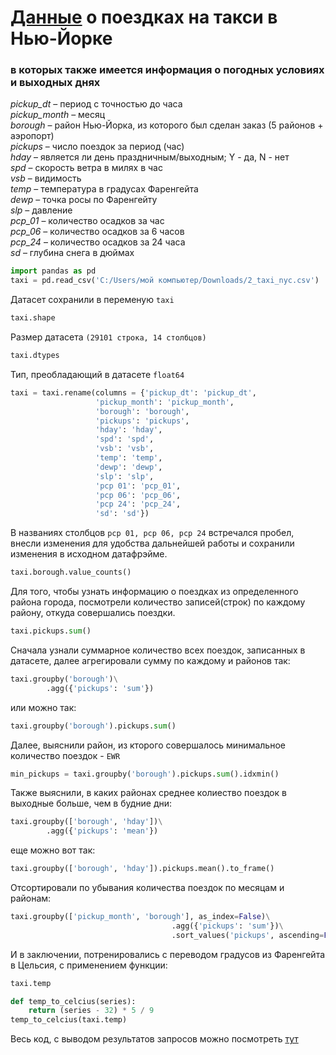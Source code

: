 # [Данные](https://github.com/KristinaLyu/Tasks_from_Karpov_courses/blob/main/taxi_NYC/2_taxi_nyc.csv) о поездках на такси в Нью-Йорке
### в которых также имеется информация о погодных условиях и выходных днях

*pickup_dt* – период с точностью до часа  
*pickup_month* – месяц  
*borough* – район Нью-Йорка, из которого был сделан заказ (5 районов + аэропорт)  
*pickups* – число поездок за период (час)  
*hday* – является ли день праздничным/выходным; Y - да,  N - нет  
*spd* – скорость ветра в милях в час  
*vsb* – видимость  
*temp* – температура в градусах Фаренгейта  
*dewp* – точка росы по Фаренгейту  
*slp* – давление  
*pcp_01* – количество осадков за час  
*pcp_06* – количество осадков за 6 часов  
*pcp_24* – количество осадков за 24 часа  
*sd* – глубина снега в дюймах  

```python
import pandas as pd
taxi = pd.read_csv('C:/Users/мой компьютер/Downloads/2_taxi_nyc.csv') 
```
Датасет сохранили в переменую `taxi`
```python
taxi.shape
```
Размер датасета `(29101 строка, 14 столбцов)`
```python
taxi.dtypes
```
Тип, преобладающий в датасете `float64`
```python
taxi = taxi.rename(columns = {'pickup_dt': 'pickup_dt', 
                   'pickup_month': 'pickup_month', 
                   'borough': 'borough', 
                   'pickups': 'pickups', 
                   'hday': 'hday', 
                   'spd': 'spd', 
                   'vsb': 'vsb',
                   'temp': 'temp', 
                   'dewp': 'dewp', 
                   'slp': 'slp', 
                   'pcp 01': 'pcp_01', 
                   'pcp 06': 'pcp_06', 
                   'pcp 24': 'pcp_24', 
                   'sd': 'sd'})
```
В названиях столбцов `pcp 01, pcp 06, pcp 24` встречался пробел, внесли изменения для удобства дальнейшей работы и сохранили изменения в исходном датафрэйме.
```python
taxi.borough.value_counts()
```
Для того, чтобы узнать информацию о поездках из определенного района города, посмотрели количество записей(строк) по каждому району, откуда совершались поездки.
```python
taxi.pickups.sum()
```
Сначала узнали суммарное количество всех поездок, записанных в датасете, далее агрегировали сумму по каждому и районов так:
```python
taxi.groupby('borough')\
        .agg({'pickups': 'sum'})
```
или можно так:
```python
taxi.groupby('borough').pickups.sum()
```
Далее, выяснили район, из кторого совершалось минимальное количество поездок - `EWR`
```python
min_pickups = taxi.groupby('borough').pickups.sum().idxmin()
```
Также выяснили, в каких районах среднее колиество поездок в выходные больше, чем в будние дни:
```python
taxi.groupby(['borough', 'hday'])\
        .agg({'pickups': 'mean'})
```
еще можно вот так:
```python
taxi.groupby(['borough', 'hday']).pickups.mean().to_frame()
```
Отсортировали по убывания количества поездок по месяцам и районам: 
```python
taxi.groupby(['pickup_month', 'borough'], as_index=False)\
                                    .agg({'pickups': 'sum'})\
                                    .sort_values('pickups', ascending=False)
```
И в заключении, потренировались с переводом градусов из Фаренгейта в Цельсия, с применением функции:
```python
taxi.temp
```
```python
def temp_to_celcius(series):
    return (series - 32) * 5 / 9
temp_to_celcius(taxi.temp)
````
Весь код, с выводом результатов запросов можно посмотреть [тут](https://github.com/KristinaLyu/Tasks_from_Karpov_courses/blob/main/taxi_NYC/DF_taxi.ipynb)

